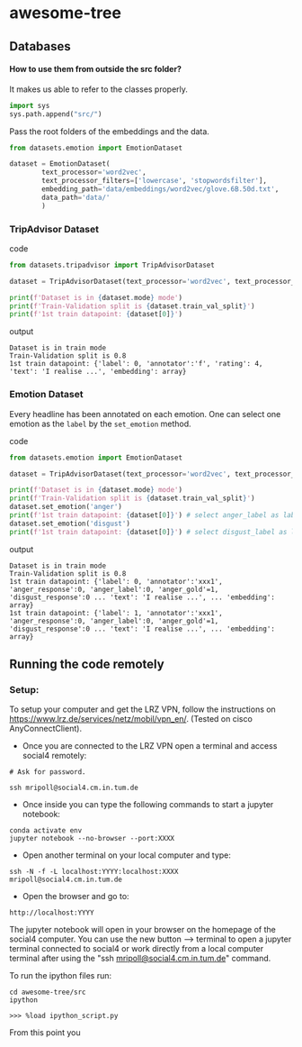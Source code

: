# awesome-tree

## Databases

#### How to use them from outside the src folder?

It makes us able to refer to the classes properly.
```python
import sys
sys.path.append("src/")
```

Pass the root folders of the embeddings and the data. 

```python
from datasets.emotion import EmotionDataset

dataset = EmotionDataset(
        text_processor='word2vec', 
        text_processor_filters=['lowercase', 'stopwordsfilter'],
        embedding_path='data/embeddings/word2vec/glove.6B.50d.txt',
        data_path='data/'
        )
```

### TripAdvisor Dataset

code
```python 
from datasets.tripadvisor import TripAdvisorDataset

dataset = TripAdvisorDataset(text_processor='word2vec', text_processor_filters=['lowercase', 'stopwordsfilter'])

print(f'Dataset is in {dataset.mode} mode')
print(f'Train-Validation split is {dataset.train_val_split}')
print(f'1st train datapoint: {dataset[0]}')
```

output
```
Dataset is in train mode
Train-Validation split is 0.8
1st train datapoint: {'label': 0, 'annotator':'f', 'rating': 4, 'text': 'I realise ...', 'embedding': array}
```



### Emotion Dataset

Every headline has been annotated on each emotion. 
One can select one emotion as the `label` by the `set_emotion` method.

code
```python 
from datasets.emotion import EmotionDataset

dataset = TripAdvisorDataset(text_processor='word2vec', text_processor_filters=['lowercase', 'stopwordsfilter'])

print(f'Dataset is in {dataset.mode} mode')
print(f'Train-Validation split is {dataset.train_val_split}')
dataset.set_emotion('anger')
print(f'1st train datapoint: {dataset[0]}') # select anger_label as label
dataset.set_emotion('disgust')
print(f'1st train datapoint: {dataset[0]}') # select disgust_label as label
```

output
```
Dataset is in train mode
Train-Validation split is 0.8
1st train datapoint: {'label': 0, 'annotator':'xxx1', 'anger_response':0, 'anger_label':0, 'anger_gold'=1, 'disgust_response':0 ... 'text': 'I realise ...', ... 'embedding': array}
1st train datapoint: {'label': 1, 'annotator':'xxx1', 'anger_response':0, 'anger_label':0, 'anger_gold'=1, 'disgust_response':0 ... 'text': 'I realise ...', ... 'embedding': array}
```


## Running the code remotely

### Setup:

To setup your computer and get the LRZ VPN, follow the instructions on https://www.lrz.de/services/netz/mobil/vpn_en/. (Tested on cisco AnyConnectClient).

- Once you are connected to the LRZ VPN open a terminal and access social4 remotely:
```
# Ask for password.

ssh mripoll@social4.cm.in.tum.de
```

- Once inside you can type the following commands to start a jupyter notebook:
```
conda activate env
jupyter notebook --no-browser --port:XXXX
```

- Open another terminal on your local computer and type:
```
ssh -N -f -L localhost:YYYY:localhost:XXXX mripoll@social4.cm.in.tum.de
```

- Open the browser and go to:
```
http://localhost:YYYY
```

The jupyter notebook will open in your browser on the homepage of the social4 computer. You can use the new button --> terminal to open a jupyter terminal connected to social4 or work directly from a local computer terminal after using the "ssh mripoll@social4.cm.in.tum.de" command.

To run the ipython files run:
```
cd awesome-tree/src
ipython

>>> %load ipython_script.py
```

From this point you 

